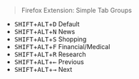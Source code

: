 > Firefox Extension: Simple Tab Groups

- <kbd>SHIFT</kbd>+<kbd>ALT</kbd>+<kbd>D</kbd>  Default
- <kbd>SHIFT</kbd>+<kbd>ALT</kbd>+<kbd>N</kbd>  News
- <kbd>SHIFT</kbd>+<kbd>ALT</kbd>+<kbd>S</kbd>  Shopping
- <kbd>SHIFT</kbd>+<kbd>ALT</kbd>+<kbd>F</kbd>  Financial/Medical
- <kbd>SHIFT</kbd>+<kbd>ALT</kbd>+<kbd>R</kbd>  Research
- <kbd>SHIFT</kbd>+<kbd>ALT</kbd>+<kbd>←</kbd>  Previous
- <kbd>SHIFT</kbd>+<kbd>ALT</kbd>+<kbd>→</kbd>  Next
